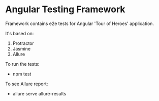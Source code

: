 # Angular Testing Framework

Framework contains e2e tests for Angular 'Tour of Heroes' application.

It's based on:

1. Protractor
2. Jasmine
3. Allure

To run the tests:
   - npm test
   
To see Allure report: 
   - allure serve allure-results


